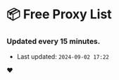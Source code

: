# :package: Free Proxy List
### Updated every 15 minutes.

- Last updated: `2024-09-02 17:22`

:heart:
